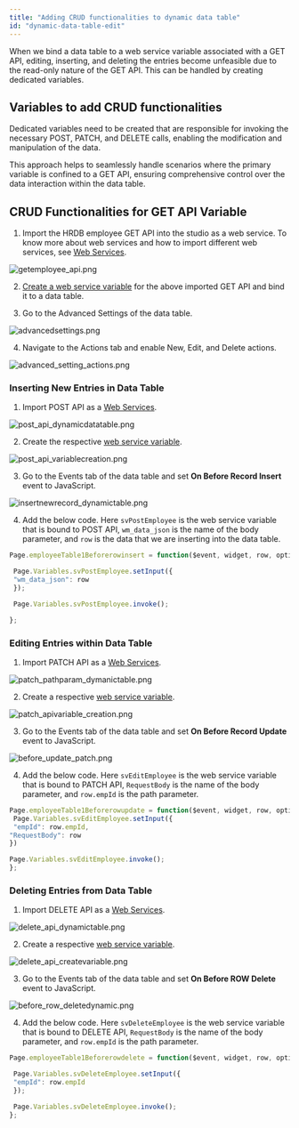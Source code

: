 ```yaml
---
title: "Adding CRUD functionalities to dynamic data table"
id: "dynamic-data-table-edit"
---
```


When we bind a data table to a web service variable associated with a GET API, editing, inserting, and deleting the entries become unfeasible due to the read-only nature of the GET API. This can be handled by creating dedicated variables.

## Variables to add CRUD functionalities

Dedicated variables need to be created that are responsible for invoking the necessary POST, PATCH, and DELETE calls, enabling the modification and manipulation of the data.

This approach helps to seamlessly handle scenarios where the primary variable is confined to a GET API, ensuring comprehensive control over the data interaction within the data table.

## CRUD Functionalities for GET API Variable

1. Import the HRDB employee GET API into the studio as a web service. To know more about web services and how to import different web services, see [Web Services](/learn/app-development/services/web-services).

![getemployee_api.png](/learn/assets/getemployee_api.png)

2. [Create a web service variable](/learn/app-development/variables/web-service/#service-variable-for-web-services) for the above imported GET API and bind it to a data table.

3. Go to the Advanced Settings of the data table.

![advancedsettings.png](/learn/assets/advancedsettings.png)

4. Navigate to the Actions tab and enable New, Edit, and Delete actions.

![advanced_setting_actions.png](/learn/assets/advanced_setting_actions.png)

### Inserting New Entries in Data Table

1. Import POST API as a [Web Services](/learn/app-development/services/web-services). 

![post_api_dynamicdatatable.png](/learn/assets/post_api_dynamicdatatable.png)

2. Create the respective [web service variable](/learn/app-development/variables/web-service/#service-variable-for-web-services).

![post_api_variablecreation.png](/learn/assets/post_api_variablecreation.png)

3. Go to the Events tab of the data table and set **On Before Record Insert** event to JavaScript.

![insertnewrecord_dynamictable.png](/learn/assets/insertnewrecord_dynamictable.png)

4. Add the below code. Here `svPostEmployee` is the web service variable that is bound to POST API, `wm_data_json` is the name of the body parameter, and `row` is the data that we are inserting into the data table.

```javascript
Page.employeeTable1Beforerowinsert = function($event, widget, row, options) {

 Page.Variables.svPostEmployee.setInput({
 "wm_data_json": row
 });

 Page.Variables.svPostEmployee.invoke();

};

```

### Editing Entries within Data Table

1. Import PATCH API as a [Web Services](/learn/app-development/services/web-services).

![patch_pathparam_dymanictable.png](/learn/assets/patch_pathparam_dymanictable.png)

2. Create a respective [web service variable](/learn/app-development/variables/web-service/#service-variable-for-web-services).

![patch_apivariable_creation.png](/learn/assets/patch_apivariable_creation.png)

3. Go to the Events tab of the data table and set **On Before Record Update** event to JavaScript.

![before_update_patch.png](/learn/assets/before_update_patch.png)

4. Add the below code. Here `svEditEmployee` is the web service variable that is bound to PATCH API, `RequestBody` is the name of the body parameter, and `row.empId` is the path parameter.

```javascript
Page.employeeTable1Beforerowupdate = function($event, widget, row, options) {
 Page.Variables.svEditEmployee.setInput({
 "empId": row.empId,
"RequestBody": row
})

Page.Variables.svEditEmployee.invoke();
};

```

### Deleting Entries from Data Table

1. Import DELETE API as a [Web Services](/learn/app-development/services/web-services).

![delete_api_dynamictable.png](/learn/assets/delete_api_dynamictable.png)

2. Create a respective [web service variable](/learn/app-development/variables/web-service/#service-variable-for-web-services).

![delete_api_createvariable.png](/learn/assets/delete_api_createvariable.png)

3. Go to the Events tab of the data table and set **On Before ROW Delete** event to JavaScript.

![before_row_deletedynamic.png](/learn/assets/before_row_deletedynamic.png)

4. Add the below code. Here `svDeleteEmployee` is the web service variable that is bound to DELETE API,  `RequestBody` is the name of the body parameter, and `row.empId` is the path parameter.

```javascript
Page.employeeTable1Beforerowdelete = function($event, widget, row, options) {

 Page.Variables.svDeleteEmployee.setInput({
 "empId": row.empId
 });

 Page.Variables.svDeleteEmployee.invoke();
};

```
